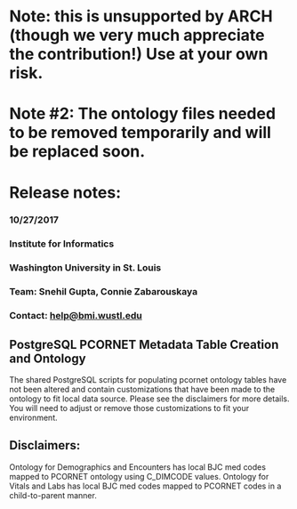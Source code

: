 # Note: this is unsupported by ARCH (though we very much appreciate the contribution!) Use at your own risk.

# Note #2: The ontology files needed to be removed temporarily and will be replaced soon.

# Release notes: 
### 10/27/2017
### Institute for Informatics
### Washington University in St. Louis
### Team: Snehil Gupta, Connie Zabarouskaya
### Contact: help@bmi.wustl.edu

## PostgreSQL PCORNET Metadata Table Creation and Ontology

The shared PostgreSQL scripts for populating pcornet ontology tables have not been altered and contain customizations that have been made to the ontology to fit local data source. Please see the disclaimers for more details. 
You will need to adjust or remove those customizations to fit your environment.

## Disclaimers:
Ontology for Demographics and Encounters has local BJC med codes mapped to PCORNET ontology using C_DIMCODE values.
Ontology for Vitals and Labs has local BJC med codes mapped to PCORNET codes in a child-to-parent manner.
